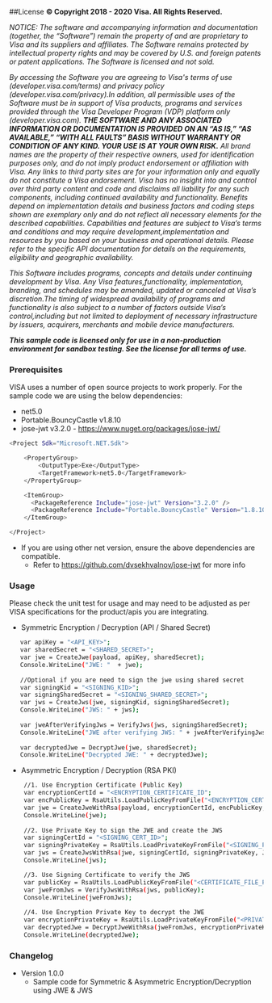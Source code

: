 ##License
**© Copyright 2018 - 2020 Visa. All Rights Reserved.**

*NOTICE: The software and accompanying information and documentation (together, the “Software”) remain the property of and are proprietary to Visa and its suppliers and affiliates. The Software remains protected by intellectual property rights and may be covered by U.S. and foreign patents or patent applications. The Software is licensed and not sold.*

*By accessing the Software you are agreeing to Visa's terms of use (developer.visa.com/terms) and privacy policy (developer.visa.com/privacy).In addition, all permissible uses of the Software must be in support of Visa products, programs and services provided through the Visa Developer Program (VDP) platform only (developer.visa.com). **THE SOFTWARE AND ANY ASSOCIATED INFORMATION OR DOCUMENTATION IS PROVIDED ON AN “AS IS,” “AS AVAILABLE,” “WITH ALL FAULTS” BASIS WITHOUT WARRANTY OR CONDITION OF ANY KIND. YOUR USE IS AT YOUR OWN RISK.** All brand names are the property of their respective owners, used for identification purposes only, and do not imply product endorsement or affiliation with Visa. Any links to third party sites are for your information only and equally do not constitute a Visa endorsement. Visa has no insight into and control over third party content and code and disclaims all liability for any such components, including continued availability and functionality. Benefits depend on implementation details and business factors and coding steps shown are exemplary only and do not reflect all necessary elements for the described capabilities. Capabilities and features are subject to Visa’s terms and conditions and may require development,implementation and resources by you based on your business and operational details. Please refer to the specific API documentation for details on the requirements, eligibility and geographic availability.*

*This Software includes programs, concepts and details under continuing development by Visa. Any Visa features,functionality, implementation, branding, and schedules may be amended, updated or canceled at Visa’s discretion.The timing of widespread availability of programs and functionality is also subject to a number of factors outside Visa’s control,including but not limited to deployment of necessary infrastructure by issuers, acquirers, merchants and mobile device manufacturers.*

***This sample code is licensed only for use in a non-production environment for sandbox testing. See the license for all terms of use.***

### Prerequisites

VISA uses a number of open source projects to work properly. For the sample code we are using the below dependencies:

* net5.0
* Portable.BouncyCastle v1.8.10
* jose-jwt v3.2.0 - https://www.nuget.org/packages/jose-jwt/

```sh
<Project Sdk="Microsoft.NET.Sdk">

    <PropertyGroup>
        <OutputType>Exe</OutputType>
        <TargetFramework>net5.0</TargetFramework>
    </PropertyGroup>

    <ItemGroup>
      <PackageReference Include="jose-jwt" Version="3.2.0" />
      <PackageReference Include="Portable.BouncyCastle" Version="1.8.10" />
    </ItemGroup>

</Project>

```

- If you are using other net version, ensure the above dependencies are compatible.
   - Refer to https://github.com/dvsekhvalnov/jose-jwt for more info

### Usage

Please check the unit test for usage and may need to be adjusted as per VISA specifications for the product/apis you are integrating.

- Symmetric Encryption / Decryption (API / Shared Secret)
```sh
   var apiKey = "<API_KEY>";
   var sharedSecret = "<SHARED_SECRET>";
   var jwe = CreateJwe(payload, apiKey, sharedSecret);
   Console.WriteLine("JWE: "  + jwe);
   
   //Optional if you are need to sign the jwe using shared secret
   var signingKid = "<SIGNING_KID>";
   var signingSharedSecret = "<SIGNING_SHARED_SECRET>";
   var jws = CreateJws(jwe, signingKid, signingSharedSecret);
   Console.WriteLine("JWS: " + jws);
   
   var jweAfterVerifyingJws = VerifyJws(jws, signingSharedSecret);
   Console.WriteLine("JWE after verifying JWS: " + jweAfterVerifyingJws);
   
   var decryptedJwe = DecryptJwe(jwe, sharedSecret);
   Console.WriteLine("Decrypted JWE: " + decryptedJwe);

```

- Asymmetric Encryption / Decryption (RSA PKI)
```sh   
    //1. Use Encryption Certificate (Public Key)
    var encryptionCertId = "<ENCRYPTION_CERTIFICATE_ID";
    var encPublicKey = RsaUtils.LoadPublicKeyFromFile("<ENCRYPTION_CERTIFICATE_PATH>");
    var jwe = CreateJweWithRsa(payload, encryptionCertId, encPublicKey, JweAlgorithm.RSA_OAEP_256, JweEncryption.A256GCM, extraHeaders);
    Console.WriteLine(jwe);
    
    //2. Use Private Key to sign the JWE and create the JWS
    var signingCertId = "<SIGNING_CERT_ID>";
    var signingPrivateKey = RsaUtils.LoadPrivateKeyFromFile("<SIGNING_PRIVATE_KEY>");
    var jws = CreateJwsWithRsa(jwe, signingCertId, signingPrivateKey, JwsAlgorithm.RS256);
    Console.WriteLine(jws);

    //3. Use Signing Certificate to verify the JWS
    var publicKey = RsaUtils.LoadPublicKeyFromFile("<CERTIFICATE_FILE_PATH>");
    var jweFromJws = VerifyJwsWithRsa(jws, publicKey);
    Console.WriteLine(jweFromJws);
    
    //4. Use Encryption Private Key to decrypt the JWE
    var encryptionPrivateKey = RsaUtils.LoadPrivateKeyFromFile("<PRIVATE_KEY_FILE_PATH>");
    var decryptedJwe = DecryptJweWithRsa(jweFromJws, encryptionPrivateKey);
    Console.WriteLine(decryptedJwe);
```

### Changelog
 - Version 1.0.0
    - Sample code for Symmetric & Asymmetric Encryption/Decryption using JWE & JWS
